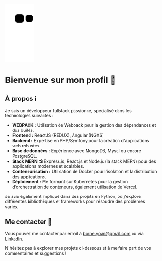 [![snk](https://raw.githubusercontent.com/labaze-ops/labaze-ops/output/github-contribution-grid-snake.svg)](https://raw.githubusercontent.com/labaze-ops/labaze-ops/output/github-contribution-grid-snake.svg)
# Bienvenue sur mon profil 👋

## À propos ℹ️

Je suis un développeur fullstack passionné, spécialisé dans les technologies suivantes :

- **WEBPACK :** Utilisation de Webpack pour la gestion des dépendances et des builds.
- **Frontend :** ReactJS (REDUX), Angular (NGXS)
- **Backend :** Expertise en PHP/Symfony pour la création d'applications web robustes.
- **Base de données :** Expérience avec MongoDB, Mysql ou encore PostgreSQL.
- **Stack MERN :$** Express.js, React.js et Node.js (la stack MERN) pour des applications modernes et scalables.
- **Conteneurisation :** Utilisation de Docker pour l'isolation et la distribution des applications.
- **Déploiement :** Me formant sur Kubernetes pour la gestion d'orchestration de conteneurs, également utilisation de Vercel.

Je suis également impliqué dans des projets en Python, où j'explore différentes bibliothèques et frameworks pour résoudre des problèmes variés.


## Me contacter 📧

Vous pouvez me contacter par email à [borne.yoan@gmail.com](mailto:borne.yoan@gmail.com) ou via [LinkedIn](https://www.linkedin.com/in/yoan-borne/).

N'hésitez pas à explorer mes projets ci-dessous et à me faire part de vos commentaires et suggestions !



